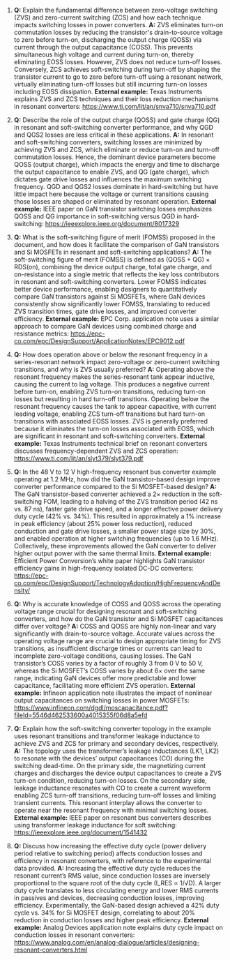 1. **Q:** Explain the fundamental difference between zero-voltage switching (ZVS) and zero-current switching (ZCS) and how each technique impacts switching losses in power converters.
   **A:** ZVS eliminates turn-on commutation losses by reducing the transistor's drain-to-source voltage to zero before turn-on, discharging the output charge (QOSS) via current through the output capacitance (COSS). This prevents simultaneous high voltage and current during turn-on, thereby eliminating EOSS losses. However, ZVS does not reduce turn-off losses. Conversely, ZCS achieves soft-switching during turn-off by shaping the transistor current to go to zero before turn-off using a resonant network, virtually eliminating turn-off losses but still incurring turn-on losses including EOSS dissipation.
   **External example:** Texas Instruments explains ZVS and ZCS techniques and their loss reduction mechanisms in resonant converters: https://www.ti.com/lit/an/snva710/snva710.pdf

2. **Q:** Describe the role of the output charge (QOSS) and gate charge (QG) in resonant and soft-switching converter performance, and why QGD and QGS2 losses are less critical in these applications.
   **A:** In resonant and soft-switching converters, switching losses are minimized by achieving ZVS and ZCS, which eliminate or reduce turn-on and turn-off commutation losses. Hence, the dominant device parameters become QOSS (output charge), which impacts the energy and time to discharge the output capacitance to enable ZVS, and QG (gate charge), which dictates gate drive losses and influences the maximum switching frequency. QGD and QGS2 losses dominate in hard-switching but have little impact here because the voltage or current transitions causing those losses are shaped or eliminated by resonant operation.
   **External example:** IEEE paper on GaN transistor switching losses emphasizes QOSS and QG importance in soft-switching versus QGD in hard-switching: https://ieeexplore.ieee.org/document/8017329

3. **Q:** What is the soft-switching figure of merit (FOMSS) proposed in the document, and how does it facilitate the comparison of GaN transistors and Si MOSFETs in resonant and soft-switching applications?
   **A:** The soft-switching figure of merit (FOMSS) is defined as (QOSS + QG) × RDS(on), combining the device output charge, total gate charge, and on-resistance into a single metric that reflects the key loss contributors in resonant and soft-switching converters. Lower FOMSS indicates better device performance, enabling designers to quantitatively compare GaN transistors against Si MOSFETs, where GaN devices consistently show significantly lower FOMSS, translating to reduced ZVS transition times, gate drive losses, and improved converter efficiency.
   **External example:** EPC Corp. application note uses a similar approach to compare GaN devices using combined charge and resistance metrics: https://epc-co.com/epc/DesignSupport/ApplicationNotes/EPC9012.pdf

4. **Q:** How does operation above or below the resonant frequency in a series-resonant network impact zero-voltage or zero-current switching transitions, and why is ZVS usually preferred?
   **A:** Operating above the resonant frequency makes the series-resonant tank appear inductive, causing the current to lag voltage. This produces a negative current before turn-on, enabling ZVS turn-on transitions, reducing turn-on losses but resulting in hard turn-off transitions. Operating below the resonant frequency causes the tank to appear capacitive, with current leading voltage, enabling ZCS turn-off transitions but hard turn-on transitions with associated EOSS losses. ZVS is generally preferred because it eliminates the turn-on losses associated with EOSS, which are significant in resonant and soft-switching converters.
   **External example:** Texas Instruments technical brief on resonant converters discusses frequency-dependent ZVS and ZCS operation: https://www.ti.com/lit/an/slyt379/slyt379.pdf

5. **Q:** In the 48 V to 12 V high-frequency resonant bus converter example operating at 1.2 MHz, how did the GaN transistor-based design improve converter performance compared to the Si MOSFET-based design?
   **A:** The GaN transistor-based converter achieved a 2× reduction in the soft-switching FOM, leading to a halving of the ZVS transition period (42 ns vs. 87 ns), faster gate drive speed, and a longer effective power delivery duty cycle (42% vs. 34%). This resulted in approximately a 1% increase in peak efficiency (about 25% power loss reduction), reduced conduction and gate drive losses, a smaller power stage size by 30%, and enabled operation at higher switching frequencies (up to 1.6 MHz). Collectively, these improvements allowed the GaN converter to deliver higher output power with the same thermal limits.
   **External example:** Efficient Power Conversion’s white paper highlights GaN transistor efficiency gains in high-frequency isolated DC-DC converters: https://epc-co.com/epc/DesignSupport/TechnologyAdoption/HighFrequencyAndDensity/

6. **Q:** Why is accurate knowledge of COSS and QOSS across the operating voltage range crucial for designing resonant and soft-switching converters, and how do the GaN transistor and Si MOSFET capacitances differ over voltage?
   **A:** COSS and QOSS are highly non-linear and vary significantly with drain-to-source voltage. Accurate values across the operating voltage range are crucial to design appropriate timing for ZVS transitions, as insufficient discharge times or currents can lead to incomplete zero-voltage conditions, causing losses. The GaN transistor’s COSS varies by a factor of roughly 3 from 0 V to 50 V, whereas the Si MOSFET’s COSS varies by about 6× over the same range, indicating GaN devices offer more predictable and lower capacitance, facilitating more efficient ZVS operation.
   **External example:** Infineon application note illustrates the impact of nonlinear output capacitances on switching losses in power MOSFETs: https://www.infineon.com/dgdl/moscapacitance.pdf?fileId=5546d462533600a4015355f06d8a5efd

7. **Q:** Explain how the soft-switching converter topology in the example uses resonant transitions and transformer leakage inductance to achieve ZVS and ZCS for primary and secondary devices, respectively.
   **A:** The topology uses the transformer’s leakage inductances (LK1, LK2) to resonate with the devices’ output capacitances (CO) during the switching dead-time. On the primary side, the magnetizing current charges and discharges the device output capacitances to create a ZVS turn-on condition, reducing turn-on losses. On the secondary side, leakage inductance resonates with CO to create a current waveform enabling ZCS turn-off transitions, reducing turn-off losses and limiting transient currents. This resonant interplay allows the converter to operate near the resonant frequency with minimal switching losses.
   **External example:** IEEE paper on resonant bus converters describes using transformer leakage inductance for soft switching: https://ieeexplore.ieee.org/document/1541432

8. **Q:** Discuss how increasing the effective duty cycle (power delivery period relative to switching period) affects conduction losses and efficiency in resonant converters, with reference to the experimental data provided.
   **A:** Increasing the effective duty cycle reduces the resonant current’s RMS value, since conduction losses are inversely proportional to the square root of the duty cycle (I_RES ∝ 1/√D). A larger duty cycle translates to less circulating energy and lower RMS currents in passives and devices, decreasing conduction losses, improving efficiency. Experimentally, the GaN-based design achieved a 42% duty cycle vs. 34% for Si MOSFET design, correlating to about 20% reduction in conduction losses and higher peak efficiency.
   **External example:** Analog Devices application note explains duty cycle impact on conduction losses in resonant converters: https://www.analog.com/en/analog-dialogue/articles/designing-resonant-converters.html
